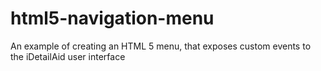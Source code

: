 # html5-navigation-menu
An example of creating an HTML 5 menu, that exposes custom events to the iDetailAid user interface
